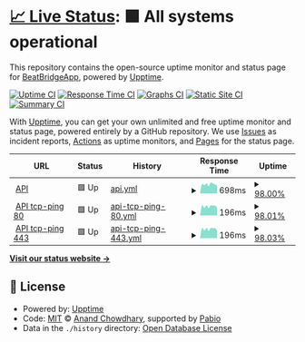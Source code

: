 # [📈 Live Status](https://uptime.beatbridge.dev): <!--live status--> **🟩 All systems operational**

This repository contains the open-source uptime monitor and status page for [BeatBridgeApp](https://uptime.beatbridge.dev), powered by [Upptime](https://github.com/upptime/upptime).

[![Uptime CI](https://github.com/BeatBridgeApp/upptime/workflows/Uptime%20CI/badge.svg)](https://github.com/BeatBridgeApp/upptime/actions?query=workflow%3A%22Uptime+CI%22)
[![Response Time CI](https://github.com/BeatBridgeApp/upptime/workflows/Response%20Time%20CI/badge.svg)](https://github.com/BeatBridgeApp/upptime/actions?query=workflow%3A%22Response+Time+CI%22)
[![Graphs CI](https://github.com/BeatBridgeApp/upptime/workflows/Graphs%20CI/badge.svg)](https://github.com/BeatBridgeApp/upptime/actions?query=workflow%3A%22Graphs+CI%22)
[![Static Site CI](https://github.com/BeatBridgeApp/upptime/workflows/Static%20Site%20CI/badge.svg)](https://github.com/BeatBridgeApp/upptime/actions?query=workflow%3A%22Static+Site+CI%22)
[![Summary CI](https://github.com/BeatBridgeApp/upptime/workflows/Summary%20CI/badge.svg)](https://github.com/BeatBridgeApp/upptime/actions?query=workflow%3A%22Summary+CI%22)

With [Upptime](https://upptime.js.org), you can get your own unlimited and free uptime monitor and status page, powered entirely by a GitHub repository. We use [Issues](https://github.com/BeatBridgeApp/upptime/issues) as incident reports, [Actions](https://github.com/BeatBridgeApp/upptime/actions) as uptime monitors, and [Pages](https://uptime.beatbridge.dev) for the status page.

<!--start: status pages-->
<!-- This summary is generated by Upptime (https://github.com/upptime/upptime) -->
<!-- Do not edit this manually, your changes will be overwritten -->
<!-- prettier-ignore -->
| URL | Status | History | Response Time | Uptime |
| --- | ------ | ------- | ------------- | ------ |
| <img alt="" src="https://icons.duckduckgo.com/ip3/beatbridge-api.api.beatbridge.dev.ico" height="13"> [API](https://beatbridge-api.api.beatbridge.dev/_/) | 🟩 Up | [api.yml](https://github.com/BeatBridgeApp/upptime/commits/HEAD/history/api.yml) | <details><summary><img alt="Response time graph" src="./graphs/api/response-time-week.png" height="20"> 698ms</summary><br><a href="https://uptime.beatbridge.dev/history/api"><img alt="Response time 857" src="https://img.shields.io/endpoint?url=https%3A%2F%2Fraw.githubusercontent.com%2FBeatBridgeApp%2Fupptime%2FHEAD%2Fapi%2Fapi%2Fresponse-time.json"></a><br><a href="https://uptime.beatbridge.dev/history/api"><img alt="24-hour response time 572" src="https://img.shields.io/endpoint?url=https%3A%2F%2Fraw.githubusercontent.com%2FBeatBridgeApp%2Fupptime%2FHEAD%2Fapi%2Fapi%2Fresponse-time-day.json"></a><br><a href="https://uptime.beatbridge.dev/history/api"><img alt="7-day response time 698" src="https://img.shields.io/endpoint?url=https%3A%2F%2Fraw.githubusercontent.com%2FBeatBridgeApp%2Fupptime%2FHEAD%2Fapi%2Fapi%2Fresponse-time-week.json"></a><br><a href="https://uptime.beatbridge.dev/history/api"><img alt="30-day response time 690" src="https://img.shields.io/endpoint?url=https%3A%2F%2Fraw.githubusercontent.com%2FBeatBridgeApp%2Fupptime%2FHEAD%2Fapi%2Fapi%2Fresponse-time-month.json"></a><br><a href="https://uptime.beatbridge.dev/history/api"><img alt="1-year response time 857" src="https://img.shields.io/endpoint?url=https%3A%2F%2Fraw.githubusercontent.com%2FBeatBridgeApp%2Fupptime%2FHEAD%2Fapi%2Fapi%2Fresponse-time-year.json"></a></details> | <details><summary><a href="https://uptime.beatbridge.dev/history/api">98.00%</a></summary><a href="https://uptime.beatbridge.dev/history/api"><img alt="All-time uptime 99.21%" src="https://img.shields.io/endpoint?url=https%3A%2F%2Fraw.githubusercontent.com%2FBeatBridgeApp%2Fupptime%2FHEAD%2Fapi%2Fapi%2Fuptime.json"></a><br><a href="https://uptime.beatbridge.dev/history/api"><img alt="24-hour uptime 100.00%" src="https://img.shields.io/endpoint?url=https%3A%2F%2Fraw.githubusercontent.com%2FBeatBridgeApp%2Fupptime%2FHEAD%2Fapi%2Fapi%2Fuptime-day.json"></a><br><a href="https://uptime.beatbridge.dev/history/api"><img alt="7-day uptime 98.00%" src="https://img.shields.io/endpoint?url=https%3A%2F%2Fraw.githubusercontent.com%2FBeatBridgeApp%2Fupptime%2FHEAD%2Fapi%2Fapi%2Fuptime-week.json"></a><br><a href="https://uptime.beatbridge.dev/history/api"><img alt="30-day uptime 99.54%" src="https://img.shields.io/endpoint?url=https%3A%2F%2Fraw.githubusercontent.com%2FBeatBridgeApp%2Fupptime%2FHEAD%2Fapi%2Fapi%2Fuptime-month.json"></a><br><a href="https://uptime.beatbridge.dev/history/api"><img alt="1-year uptime 99.21%" src="https://img.shields.io/endpoint?url=https%3A%2F%2Fraw.githubusercontent.com%2FBeatBridgeApp%2Fupptime%2FHEAD%2Fapi%2Fapi%2Fuptime-year.json"></a></details>
| <img alt="" src="https://icons.duckduckgo.com/ip3/null.ico" height="13"> [API tcp-ping 80](beatbridge-api.api.beatbridge.dev) | 🟩 Up | [api-tcp-ping-80.yml](https://github.com/BeatBridgeApp/upptime/commits/HEAD/history/api-tcp-ping-80.yml) | <details><summary><img alt="Response time graph" src="./graphs/api-tcp-ping-80/response-time-week.png" height="20"> 196ms</summary><br><a href="https://uptime.beatbridge.dev/history/api-tcp-ping-80"><img alt="Response time 194" src="https://img.shields.io/endpoint?url=https%3A%2F%2Fraw.githubusercontent.com%2FBeatBridgeApp%2Fupptime%2FHEAD%2Fapi%2Fapi-tcp-ping-80%2Fresponse-time.json"></a><br><a href="https://uptime.beatbridge.dev/history/api-tcp-ping-80"><img alt="24-hour response time 157" src="https://img.shields.io/endpoint?url=https%3A%2F%2Fraw.githubusercontent.com%2FBeatBridgeApp%2Fupptime%2FHEAD%2Fapi%2Fapi-tcp-ping-80%2Fresponse-time-day.json"></a><br><a href="https://uptime.beatbridge.dev/history/api-tcp-ping-80"><img alt="7-day response time 196" src="https://img.shields.io/endpoint?url=https%3A%2F%2Fraw.githubusercontent.com%2FBeatBridgeApp%2Fupptime%2FHEAD%2Fapi%2Fapi-tcp-ping-80%2Fresponse-time-week.json"></a><br><a href="https://uptime.beatbridge.dev/history/api-tcp-ping-80"><img alt="30-day response time 196" src="https://img.shields.io/endpoint?url=https%3A%2F%2Fraw.githubusercontent.com%2FBeatBridgeApp%2Fupptime%2FHEAD%2Fapi%2Fapi-tcp-ping-80%2Fresponse-time-month.json"></a><br><a href="https://uptime.beatbridge.dev/history/api-tcp-ping-80"><img alt="1-year response time 194" src="https://img.shields.io/endpoint?url=https%3A%2F%2Fraw.githubusercontent.com%2FBeatBridgeApp%2Fupptime%2FHEAD%2Fapi%2Fapi-tcp-ping-80%2Fresponse-time-year.json"></a></details> | <details><summary><a href="https://uptime.beatbridge.dev/history/api-tcp-ping-80">98.01%</a></summary><a href="https://uptime.beatbridge.dev/history/api-tcp-ping-80"><img alt="All-time uptime 99.79%" src="https://img.shields.io/endpoint?url=https%3A%2F%2Fraw.githubusercontent.com%2FBeatBridgeApp%2Fupptime%2FHEAD%2Fapi%2Fapi-tcp-ping-80%2Fuptime.json"></a><br><a href="https://uptime.beatbridge.dev/history/api-tcp-ping-80"><img alt="24-hour uptime 100.00%" src="https://img.shields.io/endpoint?url=https%3A%2F%2Fraw.githubusercontent.com%2FBeatBridgeApp%2Fupptime%2FHEAD%2Fapi%2Fapi-tcp-ping-80%2Fuptime-day.json"></a><br><a href="https://uptime.beatbridge.dev/history/api-tcp-ping-80"><img alt="7-day uptime 98.01%" src="https://img.shields.io/endpoint?url=https%3A%2F%2Fraw.githubusercontent.com%2FBeatBridgeApp%2Fupptime%2FHEAD%2Fapi%2Fapi-tcp-ping-80%2Fuptime-week.json"></a><br><a href="https://uptime.beatbridge.dev/history/api-tcp-ping-80"><img alt="30-day uptime 99.54%" src="https://img.shields.io/endpoint?url=https%3A%2F%2Fraw.githubusercontent.com%2FBeatBridgeApp%2Fupptime%2FHEAD%2Fapi%2Fapi-tcp-ping-80%2Fuptime-month.json"></a><br><a href="https://uptime.beatbridge.dev/history/api-tcp-ping-80"><img alt="1-year uptime 99.79%" src="https://img.shields.io/endpoint?url=https%3A%2F%2Fraw.githubusercontent.com%2FBeatBridgeApp%2Fupptime%2FHEAD%2Fapi%2Fapi-tcp-ping-80%2Fuptime-year.json"></a></details>
| <img alt="" src="https://icons.duckduckgo.com/ip3/null.ico" height="13"> [API tcp-ping 443](beatbridge-api.api.beatbridge.dev) | 🟩 Up | [api-tcp-ping-443.yml](https://github.com/BeatBridgeApp/upptime/commits/HEAD/history/api-tcp-ping-443.yml) | <details><summary><img alt="Response time graph" src="./graphs/api-tcp-ping-443/response-time-week.png" height="20"> 196ms</summary><br><a href="https://uptime.beatbridge.dev/history/api-tcp-ping-443"><img alt="Response time 197" src="https://img.shields.io/endpoint?url=https%3A%2F%2Fraw.githubusercontent.com%2FBeatBridgeApp%2Fupptime%2FHEAD%2Fapi%2Fapi-tcp-ping-443%2Fresponse-time.json"></a><br><a href="https://uptime.beatbridge.dev/history/api-tcp-ping-443"><img alt="24-hour response time 157" src="https://img.shields.io/endpoint?url=https%3A%2F%2Fraw.githubusercontent.com%2FBeatBridgeApp%2Fupptime%2FHEAD%2Fapi%2Fapi-tcp-ping-443%2Fresponse-time-day.json"></a><br><a href="https://uptime.beatbridge.dev/history/api-tcp-ping-443"><img alt="7-day response time 196" src="https://img.shields.io/endpoint?url=https%3A%2F%2Fraw.githubusercontent.com%2FBeatBridgeApp%2Fupptime%2FHEAD%2Fapi%2Fapi-tcp-ping-443%2Fresponse-time-week.json"></a><br><a href="https://uptime.beatbridge.dev/history/api-tcp-ping-443"><img alt="30-day response time 202" src="https://img.shields.io/endpoint?url=https%3A%2F%2Fraw.githubusercontent.com%2FBeatBridgeApp%2Fupptime%2FHEAD%2Fapi%2Fapi-tcp-ping-443%2Fresponse-time-month.json"></a><br><a href="https://uptime.beatbridge.dev/history/api-tcp-ping-443"><img alt="1-year response time 197" src="https://img.shields.io/endpoint?url=https%3A%2F%2Fraw.githubusercontent.com%2FBeatBridgeApp%2Fupptime%2FHEAD%2Fapi%2Fapi-tcp-ping-443%2Fresponse-time-year.json"></a></details> | <details><summary><a href="https://uptime.beatbridge.dev/history/api-tcp-ping-443">98.03%</a></summary><a href="https://uptime.beatbridge.dev/history/api-tcp-ping-443"><img alt="All-time uptime 99.79%" src="https://img.shields.io/endpoint?url=https%3A%2F%2Fraw.githubusercontent.com%2FBeatBridgeApp%2Fupptime%2FHEAD%2Fapi%2Fapi-tcp-ping-443%2Fuptime.json"></a><br><a href="https://uptime.beatbridge.dev/history/api-tcp-ping-443"><img alt="24-hour uptime 100.00%" src="https://img.shields.io/endpoint?url=https%3A%2F%2Fraw.githubusercontent.com%2FBeatBridgeApp%2Fupptime%2FHEAD%2Fapi%2Fapi-tcp-ping-443%2Fuptime-day.json"></a><br><a href="https://uptime.beatbridge.dev/history/api-tcp-ping-443"><img alt="7-day uptime 98.03%" src="https://img.shields.io/endpoint?url=https%3A%2F%2Fraw.githubusercontent.com%2FBeatBridgeApp%2Fupptime%2FHEAD%2Fapi%2Fapi-tcp-ping-443%2Fuptime-week.json"></a><br><a href="https://uptime.beatbridge.dev/history/api-tcp-ping-443"><img alt="30-day uptime 99.55%" src="https://img.shields.io/endpoint?url=https%3A%2F%2Fraw.githubusercontent.com%2FBeatBridgeApp%2Fupptime%2FHEAD%2Fapi%2Fapi-tcp-ping-443%2Fuptime-month.json"></a><br><a href="https://uptime.beatbridge.dev/history/api-tcp-ping-443"><img alt="1-year uptime 99.79%" src="https://img.shields.io/endpoint?url=https%3A%2F%2Fraw.githubusercontent.com%2FBeatBridgeApp%2Fupptime%2FHEAD%2Fapi%2Fapi-tcp-ping-443%2Fuptime-year.json"></a></details>

<!--end: status pages-->

[**Visit our status website →**](https://uptime.beatbridge.dev)

## 📄 License

- Powered by: [Upptime](https://github.com/upptime/upptime)
- Code: [MIT](./LICENSE) © [Anand Chowdhary](https://anandchowdhary.com), supported by [Pabio](https://pabio.com)
- Data in the `./history` directory: [Open Database License](https://opendatacommons.org/licenses/odbl/1-0/)
